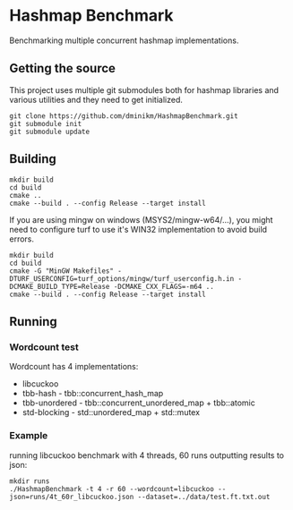 # Hashmap Benchmark 

Benchmarking multiple concurrent hashmap implementations.

## Getting the source

This project uses multiple git submodules both for hashmap libraries and various utilities and they need to get initialized.

```
git clone https://github.com/dminikm/HashmapBenchmark.git
git submodule init
git submodule update
```

## Building

```shell
mkdir build
cd build
cmake ..
cmake --build . --config Release --target install
```

If you are using mingw on windows (MSYS2/mingw-w64/...), you might need to configure turf to use it's WIN32 implementation to avoid build errors.

```shell
mkdir build
cd build
cmake -G "MinGW Makefiles" -DTURF_USERCONFIG=turf_options/mingw/turf_userconfig.h.in -DCMAKE_BUILD_TYPE=Release -DCMAKE_CXX_FLAGS=-m64 ..
cmake --build . --config Release --target install
```

## Running

### Wordcount test
Wordcount has 4 implementations:
 - libcuckoo
 - tbb-hash - tbb::concurrent_hash_map
 - tbb-unordered - tbb::concurrent_unordered_map + tbb::atomic
 - std-blocking - std::unordered_map + std::mutex

### Example
running libcuckoo benchmark with 4 threads, 60 runs outputting results to json:
```shell
mkdir runs
./HashmapBenchmark -t 4 -r 60 --wordcount=libcuckoo --json=runs/4t_60r_libcuckoo.json --dataset=../data/test.ft.txt.out
```